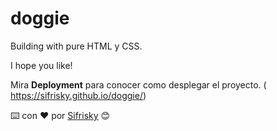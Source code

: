 # doggie

Building with pure HTML y CSS.

I hope you like!

Mira **Deployment** para conocer como desplegar el proyecto.
( https://sifrisky.github.io/doggie/)

⌨️ con ❤️ por [Sifrisky](https://github.com/Sifrisky) 😊